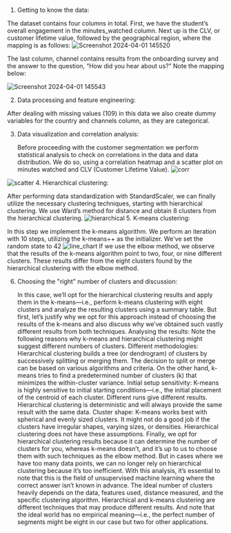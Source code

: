 1. Getting to know the data:
   
  The dataset contains four columns in total. 
  First, we have the student’s overall engagement in the minutes_watched column. Next up is the CLV, or customer lifetime value, followed by the geographical region, where the mapping is as follows:
![Screenshot 2024-04-01 145520](https://github.com/ElitsaKal/Customer-Segmentation-with-Hierarchical-Clustering-and-K-means/assets/162779608/6c7b3588-4094-416f-b902-62fd2bd7b498)
 
  The last column, channel contains results from the onboarding survey and the answer to the question, “How did you hear about us?” Note the mapping below:
  
![Screenshot 2024-04-01 145543](https://github.com/ElitsaKal/Customer-Segmentation-with-Hierarchical-Clustering-and-K-means/assets/162779608/d8f2df7c-717d-4950-80fc-0a58014caea7)

2. Data processing and feature engineering:
   
  After dealing with missing values (109) in this data we also create dummy variables for the country and channels column, as they are categorical.

3. Data visualization and correlation analysis:

   Before proceeding with the customer segmentation we perform statistical analysis to check on correlations in the data and data distribution.
   We do so, using a correlation heatmap and a scatter plot on minutes watched and CLV (Customer Lifetime Value).
![corr](https://github.com/ElitsaKal/Customer-Segmentation-with-Hierarchical-Clustering-and-K-means/assets/162779608/30cff576-36fa-4c7f-944c-5c31b74368f9)

![scatter](https://github.com/ElitsaKal/Customer-Segmentation-with-Hierarchical-Clustering-and-K-means/assets/162779608/a77e4977-cb1f-4b36-a0fb-0f40970f8f9c)
4. Hierarchical clustering:

After performing data standardization with StandardScaler, we can finally utilize the necessary clustering techniques, starting with hierarchical clustering. 
We use Ward’s method for distance and obtain 8 clusters from the hierarchical clustering.
![hierarchical](https://github.com/ElitsaKal/Customer-Segmentation-with-Hierarchical-Clustering-and-K-means/assets/162779608/dad3f690-9b56-4540-bfa3-92975ba67a23)
5. K-means clustering: 

In this step we implement the k-means algorithm. We perform an iteration with 10 steps, utilizing the k-means++ as the initializer. We've set the random state to 42
![line_chart](https://github.com/ElitsaKal/Customer-Segmentation-with-Hierarchical-Clustering-and-K-means/assets/162779608/26bbf95d-2d2f-4a70-a437-1b1f17c3714c)
   If we use the elbow method, we observe that the results of the k-means algorithm point to two, four, or nine different clusters. 
   These results differ from the eight clusters found by the hierarchical clustering with the elbow method.

6. Choosing the "right" number of clusters and discussion:

   In this case, we’ll opt for the hierarchical clustering results and apply them in the k-means—i.e., perform k-means clustering with eight clusters and analyze the resulting clusters using a summary table.
   But first, let’s justify why we opt for this approach instead of choosing the results of the k-means and also discuss why we’ve obtained such vastly different results from both techniques.
   Analysing the results: Note the following reasons why k-means and hierarchical clustering might suggest different numbers of clusters.
   Different methodologies: Hierarchical clustering builds a tree (or dendrogram) of clusters by successively splitting or merging them. The decision to split or merge can be based on various algorithms and 
   criteria. 
   On the other hand, k-means tries to find a predetermined number of clusters (k) that minimizes the within-cluster variance.
   Initial setup sensitivity: K-means is highly sensitive to initial starting conditions—i.e., the initial placement of the centroid of each cluster. Different runs give different results.
   Hierarchical clustering is deterministic and will always provide the same result with the same data.
   Cluster shape: K-means works best with spherical and evenly sized clusters. It might not do a good job if the clusters have irregular shapes, varying sizes, or densities.
   Hierarchical clustering does not have these assumptions.
   Finally, we opt for hierarchical clustering results because it can determine the number of clusters for you, whereas k-means doesn’t, and it’s up to us to choose them with such techniques as the elbow method.
   But in cases where we have too many data points, we can no longer rely on hierarchical clustering because it’s too inefficient. 
   With this analysis, it’s essential to note that this is the field of unsupervised machine learning where the correct answer isn’t known in advance.
   The ideal number of clusters heavily depends on the data, features used, distance measured, and the specific clustering algorithm. Hierarchical and k-means clustering are different techniques that may produce 
   different results. 
   And note that the ideal world has no empirical meaning—i.e., the perfect number of segments might be eight in our case but two for other applications.
